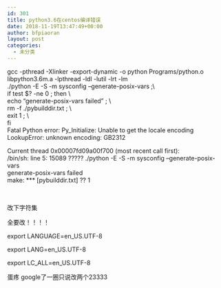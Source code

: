 ```yaml
---
id: 301
title: python3.6在centos编译错误
date: 2018-11-19T13:47:49+00:00
author: bfpiaoran
layout: post
categories:
  - 未分类
---
```

gcc -pthread -Xlinker -export-dynamic -o python Programs/python.o libpython3.6m.a -lpthread -ldl -lutil -lrt -lm  
./python -E -S -m sysconfig &#8211;generate-posix-vars ;\  
if test $? -ne 0 ; then \  
echo &#8220;generate-posix-vars failed&#8221; ; \  
rm -f ./pybuilddir.txt ; \  
exit 1 ; \  
fi  
Fatal Python error: Py_Initialize: Unable to get the locale encoding  
LookupError: unknown encoding: GB2312

Current thread 0x00007fd09a00f700 (most recent call first):  
/bin/sh: line 5: 15089 ????? ./python -E -S -m sysconfig &#8211;generate-posix-vars  
generate-posix-vars failed  
make: \*** [pybuilddir.txt] ?? 1

&nbsp;

改下字符集

全要改！！！！

export LANGUAGE=en_US.UTF-8

export LANG=en_US.UTF-8

export LC\_ALL=en\_US.UTF-8

蛋疼 google了一圈只说改两个23333